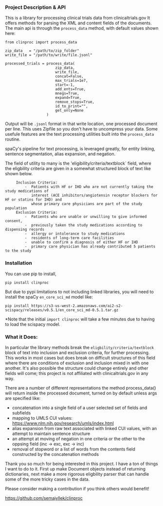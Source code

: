 
### Project Description & API

This is a library for processing clinical trials data from clinicaltrials.gov
It offers methods for parsing the XML and content fields of the documents.  
The main api is through the `process_data` method, with default values shown here:

```
from clinproc import process_data

zip_data   = "/path/to/zip_folder"
write_file = "/path/to/write/file.jsonl"

processed_trials = process_data(
                       zip_data, 
                       write_file, 
                       concat=False, 
                       max_trials=1e7, 
                       start=-1, 
                       add_ents=True, 
                       mnegs=True, 
                       expand=True,
                       remove_stops=True,
                       id_to_print="", 
                       get_only=None
                   )
```

Output will be `.jsonl` format in that write location, one processed document per line.
This uses Zipfile so you don't have to uncompress your data.
Some usefule features are the text processing utilities built into the `process_data` routine.

spaCy's pipeline for text processing, is leveraged greatly, for entity linking, sentence segmentation, alias expansion, 
and negation. 

The field of utility to many is the 'eligibility/criteria/textblock` field, where the eligbility criteria are given in a
somewhat structured block of text like shown below. 

```
     Inclusion Criteria:
         -  Patients with HF or IHD who are not currently taking the study medications of
            interest (ACE inhibitors/angiotensin receptor blockers for HF or statins for IHD) and
            whose primary care physicians are part of the study population
     Exclusion Criteria:
         -  Patients who are unable or unwilling to give informed consent,
         -  previously taken the study medications according to dispensing records
         -  allergy or intolerance to study medications
         -  residents of long-term care facilities
         -  unable to confirm a diagnosis of either HF or IHD
         -  primary care physician has already contributed 5 patients to the study
 ```

### Installation

You can use pip to install,
```
pip install clinproc
```

But due to pypi limitations to not including linked libraries, you will need to install the spaCy `en_core_sci_md` model like:
```
pip install https://s3-us-west-2.amazonaws.com/ai2-s2-scispacy/releases/v0.5.1/en_core_sci_md-0.5.1.tar.gz
```

\*Note that the initial `import clinproc` will take a few minutes due to having to load the scispacy model.

### What it Does:

In particular the library methods break the `eligbility/criteria/textblock` block of text into inclusion and exclusion criteria,
for further processing. This works in most cases but does break on difficult structures of this field where there are conditions of exclusion 
and inclusion mixed in with one another. It's also possible the structure could change entirely and other fields will come;
this project is not affiliated with clinicaltrials.gov in any way.

There are a number of different representations the method process_data() will return inside the processed document, turned on by default
unless args are specified like:

- concatenation into a single field of a user selected set of fields and subfields 
- mapping to UMLS CUI values: https://www.nlm.nih.gov/research/umls/index.html
- alias expansion from raw text associated with linked CUI values, with an attempt to maintain sentence structure
- an attempt at moving of negation in one criteria or the other to the oppsing field (inc -> exc, exc -> inc)
- removal of stopword or a list of words from the contents field constructed by the concatenation methods





Thank you so much for being interested in this project. I have a ton of things I want to do to it. First up make Document
objects instead of returning dictionaries, next make a more rigorous eligbility parser that can handle some of the more tricky cases in the data.

Please consider making a contribution if you think others would benefit!

https://github.com/semajyllek/clinproc



